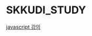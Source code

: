 # SKKUDI_STUDY
[javascript 강의](https://www.inflearn.com/course/es6-%EA%B0%95%EC%A2%8C-%EC%9E%90%EB%B0%94%EC%8A%A4%ED%81%AC%EB%A6%BD%ED%8A%B8#curriculum)